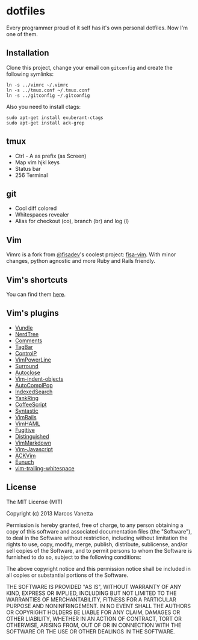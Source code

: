 dotfiles
========

Every programmer proud of it self has it's own personal dotfiles. Now I'm one of them.

Installation
------------

Clone this project, change your email con `gitconfig` and create the following symlinks:

```
ln -s ../vimrc ~/.vimrc
ln -s ../tmux.conf ~/.tmux.conf
ln -s ../gitconfig ~/.gitconfig
```

Also you need to install ctags:

```
sudo apt-get install exuberant-ctags
sudo apt-get install ack-grep
```
tmux
----

- Ctrl - A as prefix (as Screen)
- Map vim hjkl keys
- Status bar
- 256 Terminal

git
---

- Cool diff colored
- Whitespaces revealer 
- Alias for checkout (co), branch (br) and log (l)

Vim
---

Vimrc is a fork from [@fisadev](https://twitter.com/fisadev)'s coolest project: [fisa-vim](https://github.com/fisadev/fisa-vim-config). With minor changes, python agnostic and more Ruby and Rails friendly.

Vim's shortcuts
---------------

You can find them [here](https://github.com/malev/dotfiles/blob/master/VIMINFO.md).

Vim's plugins
-------------

- [Vundle](https://github.com/gmarik/vundle)
- [NerdTree](https://github.com/scrooloose/nerdtree)
- [Comments](https://github.com/vim-scripts/comments.vim)
- [TagBar](http://majutsushi.github.io/tagbar/)
- [ControlP](https://github.com/kien/ctrlp.vim)
- [VimPowerLine](https://github.com/Lokaltog/vim-powerline)
- [Surround](https://github.com/tpope/vim-surround)
- [Autoclose](https://github.com/Townk/vim-autoclose)
- [Vim-indent-objects](https://github.com/michaeljsmith/vim-indent-object)
- [AutoComplPop](http://www.vim.org/scripts/script.php?script_id=1879)
- [IndexedSearch](http://www.vim.org/scripts/script.php?script_id=1682)
- [YankRing](http://www.vim.org/scripts/script.php?script_id=1234)
- [CoffeeScript](https://github.com/kchmck/vim-coffee-script)
- [Syntastic](https://github.com/scrooloose/syntastic)
- [VimRails](https://github.com/tpope/vim-rails)
- [VimHAML](https://github.com/tpope/vim-haml)
- [Fugitive](https://github.com/tpope/vim-fugitive)
- [Distinguished](https://github.com/Lokaltog/vim-distinguished)
- [VimMarkdown](https://github.com/plasticboy/vim-markdown)
- [Vim-Javascript](https://github.com/pangloss/vim-javascript)
- [ACKVim](https://github.com/mileszs/ack.vim)
- [Eunuch](https://github.com/tpope/vim-eunuch)
- [vim-trailing-whitespace](https://github.com/bronson/vim-trailing-whitespace)

License
-------
The MIT License (MIT)

Copyright (c) 2013 Marcos Vanetta

Permission is hereby granted, free of charge, to any person obtaining a copy of this software and associated documentation files (the "Software"), to deal in the Software without restriction, including without limitation the rights to use, copy, modify, merge, publish, distribute, sublicense, and/or sell copies of the Software, and to permit persons to whom the Software is furnished to do so, subject to the following conditions:

The above copyright notice and this permission notice shall be included in all copies or substantial portions of the Software.

THE SOFTWARE IS PROVIDED "AS IS", WITHOUT WARRANTY OF ANY KIND, EXPRESS OR IMPLIED, INCLUDING BUT NOT LIMITED TO THE WARRANTIES OF MERCHANTABILITY, FITNESS FOR A PARTICULAR PURPOSE AND NONINFRINGEMENT. IN NO EVENT SHALL THE AUTHORS OR COPYRIGHT HOLDERS BE LIABLE FOR ANY CLAIM, DAMAGES OR OTHER LIABILITY, WHETHER IN AN ACTION OF CONTRACT, TORT OR OTHERWISE, ARISING FROM, OUT OF OR IN CONNECTION WITH THE SOFTWARE OR THE USE OR OTHER DEALINGS IN THE SOFTWARE.

